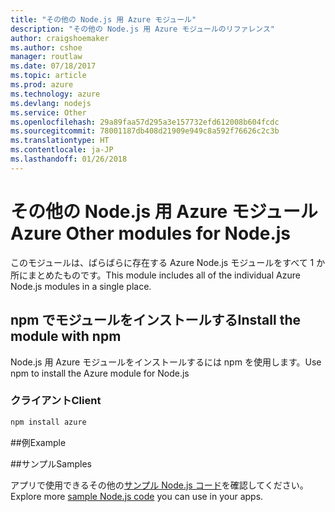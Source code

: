 ```yaml
---
title: "その他の Node.js 用 Azure モジュール"
description: "その他の Node.js 用 Azure モジュールのリファレンス"
author: craigshoemaker
ms.author: cshoe
manager: routlaw
ms.date: 07/18/2017
ms.topic: article
ms.prod: azure
ms.technology: azure
ms.devlang: nodejs
ms.service: Other
ms.openlocfilehash: 29a89faa57d295a3e157732efd612008b604fcdc
ms.sourcegitcommit: 78001187db408d21909e949c8a592f76626c2c3b
ms.translationtype: HT
ms.contentlocale: ja-JP
ms.lasthandoff: 01/26/2018
---
```

# <a name="azure-other-modules-for-nodejs"></a><span data-ttu-id="043ba-103">その他の Node.js 用 Azure モジュール</span><span class="sxs-lookup"><span data-stu-id="043ba-103">Azure Other modules for Node.js</span></span>

<span data-ttu-id="043ba-104">このモジュールは、ばらばらに存在する Azure Node.js モジュールをすべて 1 か所にまとめたものです。</span><span class="sxs-lookup"><span data-stu-id="043ba-104">This module includes all of the individual Azure Node.js modules in a single place.</span></span>

## <a name="install-the-module-with-npm"></a><span data-ttu-id="043ba-105">npm でモジュールをインストールする</span><span class="sxs-lookup"><span data-stu-id="043ba-105">Install the module with npm</span></span>

<span data-ttu-id="043ba-106">Node.js 用 Azure モジュールをインストールするには npm を使用します。</span><span class="sxs-lookup"><span data-stu-id="043ba-106">Use npm to install the Azure module for Node.js</span></span>

### <a name="client"></a><span data-ttu-id="043ba-107">クライアント</span><span class="sxs-lookup"><span data-stu-id="043ba-107">Client</span></span>

```bash
npm install azure
```

##<a name="example"></a><span data-ttu-id="043ba-108">例</span><span class="sxs-lookup"><span data-stu-id="043ba-108">Example</span></span>

##<a name="samples"></a><span data-ttu-id="043ba-109">サンプル</span><span class="sxs-lookup"><span data-stu-id="043ba-109">Samples</span></span>

<span data-ttu-id="043ba-110">アプリで使用できるその他の[サンプル Node.js コード](https://azure.microsoft.com/resources/samples/?platform=nodejs)を確認してください。</span><span class="sxs-lookup"><span data-stu-id="043ba-110">Explore more [sample Node.js code](https://azure.microsoft.com/resources/samples/?platform=nodejs) you can use in your apps.</span></span>